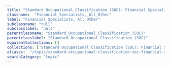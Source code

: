 ```yaml
--- 
 title: "Standard Occupational Classification (SOC): Financial Specialists, All Other" 
 classname:  "Financial_Specialists,_All_Other" 
 label: "Financial Specialists, All Other" 
 subclassname: "null" 
 subclasslabel: "null" 
 parentclassname: "Standard_Occupational_Classification_(SOC)" 
 parentclasslabel: "Standard Occupational Classification (SOC)" 
 equalentCollections: [] 
 collections: ['Standard Occupational Classification (SOC): Financial Specialists, All Other']
 aliases:  "/topic/standard-occupational-classification-soc-financial-specialists-all-other"  
 searchCategory: "topic" 
---
```

